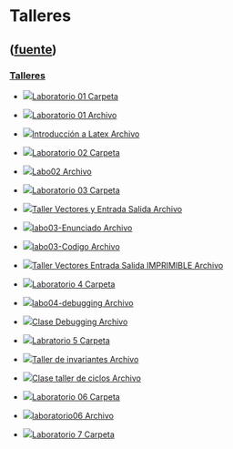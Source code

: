 # Talleres
([fuente](https://campus.exactas.uba.ar/course/view.php?id=987&section=9))
---
### [Talleres](https://campus.exactas.uba.ar/course/view.php?id=987&section=9)

  - [![ ](https://campus.exactas.uba.ar/theme/image.php/aardvark/folder/1524752928/icon)Laboratorio 01 Carpeta](https://campus.exactas.uba.ar/mod/folder/view.php?id=60575)

  - [![ ](https://campus.exactas.uba.ar/theme/image.php/aardvark/core/1524752928/f/archive-24)Laboratorio 01 Archivo](https://campus.exactas.uba.ar/mod/resource/view.php?id=59700)

  - [![ ](https://campus.exactas.uba.ar/theme/image.php/aardvark/core/1524752928/f/pdf-24)Introducción a Latex Archivo](https://campus.exactas.uba.ar/mod/resource/view.php?id=60157)

  - [![ ](https://campus.exactas.uba.ar/theme/image.php/aardvark/folder/1524752928/icon)Laboratorio 02 Carpeta](https://campus.exactas.uba.ar/mod/folder/view.php?id=60136)

  - [![ ](https://campus.exactas.uba.ar/theme/image.php/aardvark/core/1524752928/f/archive-24)Labo02 Archivo](https://campus.exactas.uba.ar/mod/resource/view.php?id=60137)

  - [![ ](https://campus.exactas.uba.ar/theme/image.php/aardvark/folder/1524752928/icon)Laboratorio 03 Carpeta](https://campus.exactas.uba.ar/mod/folder/view.php?id=60573)

  - [![ ](https://campus.exactas.uba.ar/theme/image.php/aardvark/core/1524752928/f/pdf-24)Taller Vectores y Entrada Salida Archivo](https://campus.exactas.uba.ar/mod/resource/view.php?id=60584)

  - [![ ](https://campus.exactas.uba.ar/theme/image.php/aardvark/core/1524752928/f/pdf-24)labo03-Enunciado Archivo](https://campus.exactas.uba.ar/mod/resource/view.php?id=60591)

  - [![ ](https://campus.exactas.uba.ar/theme/image.php/aardvark/core/1524752928/f/archive-24)labo03-Codigo Archivo](https://campus.exactas.uba.ar/mod/resource/view.php?id=60592)

  - [![ ](https://campus.exactas.uba.ar/theme/image.php/aardvark/core/1524752928/f/pdf-24)Taller Vectores Entrada Salida IMPRIMIBLE Archivo](https://campus.exactas.uba.ar/mod/resource/view.php?id=60594)

  - [![ ](https://campus.exactas.uba.ar/theme/image.php/aardvark/folder/1524752928/icon)Laboratorio 4 Carpeta](https://campus.exactas.uba.ar/mod/folder/view.php?id=60884)

  - [![ ](https://campus.exactas.uba.ar/theme/image.php/aardvark/core/1524752928/f/archive-24)labo04-debugging Archivo](https://campus.exactas.uba.ar/mod/resource/view.php?id=60885)

  - [![ ](https://campus.exactas.uba.ar/theme/image.php/aardvark/core/1524752928/f/pdf-24)Clase Debugging Archivo](https://campus.exactas.uba.ar/mod/resource/view.php?id=60894)

  - [![ ](https://campus.exactas.uba.ar/theme/image.php/aardvark/folder/1524752928/icon)Labratorio 5 Carpeta](https://campus.exactas.uba.ar/mod/folder/view.php?id=61233)

  - [![ ](https://campus.exactas.uba.ar/theme/image.php/aardvark/core/1524752928/f/archive-24)Taller de invariantes Archivo](https://campus.exactas.uba.ar/mod/resource/view.php?id=61234)

  - [![ ](https://campus.exactas.uba.ar/theme/image.php/aardvark/core/1524752928/f/pdf-24)Clase taller de ciclos Archivo](https://campus.exactas.uba.ar/mod/resource/view.php?id=61235)

  - [![ ](https://campus.exactas.uba.ar/theme/image.php/aardvark/folder/1524752928/icon)Laboratorio 06 Carpeta](https://campus.exactas.uba.ar/mod/folder/view.php?id=62097)

  - [![ ](https://campus.exactas.uba.ar/theme/image.php/aardvark/core/1524752928/f/archive-24)laboratorio06 Archivo](https://campus.exactas.uba.ar/mod/resource/view.php?id=62098)

  - [![ ](https://campus.exactas.uba.ar/theme/image.php/aardvark/folder/1524752928/icon)Laboratorio 7 Carpeta](https://campus.exactas.uba.ar/mod/folder/view.php?id=62361)

